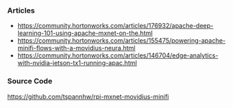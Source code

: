 
### Articles

* https://community.hortonworks.com/articles/176932/apache-deep-learning-101-using-apache-mxnet-on-the.html 
* https://community.hortonworks.com/articles/155475/powering-apache-minifi-flows-with-a-movidius-neura.html 
* https://community.hortonworks.com/articles/146704/edge-analytics-with-nvidia-jetson-tx1-running-apac.html


### Source Code

https://github.com/tspannhw/rpi-mxnet-movidius-minifi 

